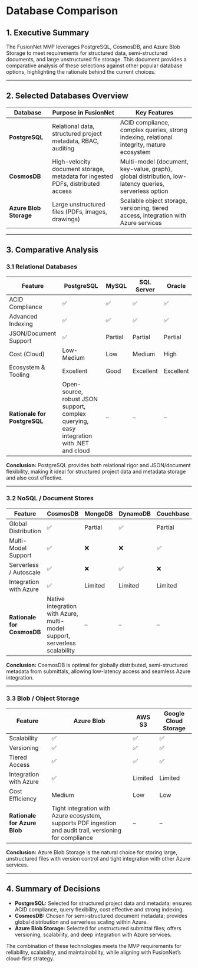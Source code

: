 # Database Comparison

## 1. Executive Summary
The FusionNet MVP leverages PostgreSQL, CosmosDB, and Azure Blob Storage to meet requirements for structured data, semi-structured documents, and large unstructured file storage. This document provides a comparative analysis of these selections against other popular database options, highlighting the rationale behind the current choices.

---

## 2. Selected Databases Overview

| Database | Purpose in FusionNet | Key Features |
|-----------|----------------------|---------------|
| **PostgreSQL** | Relational data, structured project metadata, RBAC, auditing | ACID compliance, complex queries, strong indexing, relational integrity, mature ecosystem |
| **CosmosDB** | High-velocity document storage, metadata for ingested PDFs, distributed access | Multi-model (document, key-value, graph), global distribution, low-latency queries, serverless option |
| **Azure Blob Storage** | Large unstructured files (PDFs, images, drawings) | Scalable object storage, versioning, tiered access, integration with Azure services |

---

## 3. Comparative Analysis

### 3.1 Relational Databases

| Feature | PostgreSQL | MySQL | SQL Server | Oracle |
|----------|-------------|--------|-------------|---------|
| ACID Compliance | ✅ | ✅ | ✅ | ✅ |
| Advanced Indexing | ✅ | ✅ | ✅ | ✅ |
| JSON/Document Support | ✅ | Partial | Partial | Partial |
| Cost (Cloud) | Low-Medium | Low | Medium | High |
| Ecosystem & Tooling | Excellent | Good | Excellent | Excellent |
| **Rationale for PostgreSQL** | Open-source, robust JSON support, complex querying, easy integration with .NET and cloud | – | – | – |

**Conclusion:** PostgreSQL provides both relational rigor and JSON/document flexibility, making it ideal for structured project data and metadata storage and also cost effective.

---

### 3.2 NoSQL / Document Stores

| Feature | CosmosDB | MongoDB | DynamoDB | Couchbase |
|----------|-----------|----------|-----------|-------------|
| Global Distribution | ✅ | Partial | ✅ | Partial |
| Multi-Model Support | ✅ | ❌ | ❌ | ✅ |
| Serverless / Autoscale | ✅ | ❌ | ✅ | ❌ |
| Integration with Azure | ✅ | Limited | Limited | Limited |
| **Rationale for CosmosDB** | Native integration with Azure, multi-model support, serverless scalability | – | – | – |

**Conclusion:** CosmosDB is optimal for globally distributed, semi-structured metadata from submittals, allowing low-latency access and seamless Azure integration.

---

### 3.3 Blob / Object Storage

| Feature | Azure Blob | AWS S3 | Google Cloud Storage |
|----------|-------------|--------|------------------------|
| Scalability | ✅ | ✅ | ✅ |
| Versioning | ✅ | ✅ | ✅ |
| Tiered Access | ✅ | ✅ | ✅ |
| Integration with Azure | ✅ | Limited | Limited |
| Cost Efficiency | Medium | Low | Low |
| **Rationale for Azure Blob** | Tight integration with Azure ecosystem, supports PDF ingestion and audit trail, versioning for compliance | – | – |

**Conclusion:** Azure Blob Storage is the natural choice for storing large, unstructured files with version control and tight integration with other Azure services.

---

## 4. Summary of Decisions

- **PostgreSQL:** Selected for structured project data and metadata; ensures ACID compliance, query flexibility, cost effective and strong indexing.  
- **CosmosDB:** Chosen for semi-structured document metadata; provides global distribution and serverless scaling within Azure.  
- **Azure Blob Storage:** Selected for unstructured submittal files; offers versioning, scalability, and deep integration with Azure services.  

The combination of these technologies meets the MVP requirements for reliability, scalability, and maintainability, while aligning with FusionNet’s cloud-first strategy.
